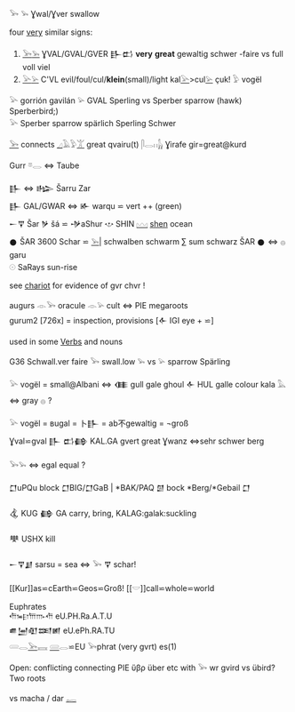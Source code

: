 𓅨 𓅩 Ɣwal/Ɣver swallow  

four [very](𓅨) similar signs:  

1. [𓅨](𓅨)[𓅩](𓅩) ƔVAL/GVAL/GVER 𒃲𒆗 **very** **great** gewaltig schwer -faire  vs full voll viel  
2. [𓅪](𓅪)[𓅫](𓅫) C'VL evil/foul/cul/**klein**(small)/light kal[𓅪](𓅪)>cul[𓅫](𓅫) çuk! 𓅱 vogël  

𓅪 gorrión gavilán 𓅫 GVAL Sperling vs Sperber sparrow (hawk) Sperberbird;)  
𓅪 Sperber sparrow spärlich Sperling Schwer  

[𓅨](𓅨) connects [𓈎](𓈎)𓄿𓅱[𓀠](𓀠) great qvairu(t) 𓋴𓂋𓏮[𓃱](𓃱) Ɣirafe  gir=great@kurd  

Gurr 𓎼𓂋 ⇔ Taube  

𒃲 ⇔ 𒈗 Šarru Zar  
𒃲 GAL/GWAR ⇔ 𒅊 warqu ⋍ vert ++ (green)  
𒀸𒐼 Šar 𒃻 šá  ⋍ 𒋩aShur 𐎌 SHIN [𓈉](𓈉) [shen](𓈉) ocean  
𒊹 ŠAR 3600 Schar ⋍ [𓅩](𓅩)| schwalben schwarm ∑ sum schwarz ŠAR 𒊹 ⇔ 𓐍 garu  
𓇳 SaRays sun-rise  

see [chariot](chariot) for evidence of gvr chvr !  

augurs 𓁹𓅨 oracule 𓁹𓅫 cult ⇔ PIE megaroots  
gurum2 [726x] = inspection, provisions [𒅆 IGI eye + ⋍]  

used in some [Verbs](Verbs) and nouns  

G36  Schwall.ver faire 𓅨 swall.low 𓅩 vs 𓅫 sparrow Spärling  

𓅪 vogël = small@Albani ⇔ 𒈪 gull gale ghoul 𒅆 HUL galle colour kala 𓅓 ⇔ gray 𓐍 ?  

𓅪 vogël = вugal = 卜𒃲 = ab不gewaltig = ¬groß  
 Ɣval⋍gval 𒃲 𒆗𒂵 KAL.GA gvert great Ɣwanz ⇔sehr schwer berg  

𓅨𓅩 ⇔ egal equal ?  


𒆸uPQu block 𒆸BIG/𒆸GaB  | *BAK/PAQ 𒇇 bock *Berg/*Gebail 𒆸  

𒆬 KUG 𒂵 GA  carry, bring, KALAG:galak:suckling  

𒋧 USHX kill  

𒀸𒐼𒋗 sarsu = sea  ⇔  𓅨 𒐼 schar!  

[[Kur]]as⋍cEarth⋍Geos⋍Groß! [[𓎟]]call⋍whole⋍world  

Euphrates  
𐎢𐎳𐎼𐎠𐎬𐎢 eU.PH.Ra.A.T.U  
𒌑𒅁𒊏𒌅𒅖 eU.ePh.RA.TU  
𓄲𓂋[𓅨](𓅨)𓈘  [𓄲](𓄲)𓂋⋍EU 𓅨phrat (very gvrt) es(1)  

Open: conflicting connecting PIE ὕβρ über etc with 𓅨 wr gvird vs übird?   Two roots  

vs macha / dar [𓉻](𓉻)  